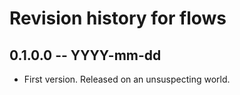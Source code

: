 # Revision history for flows

## 0.1.0.0 -- YYYY-mm-dd

* First version. Released on an unsuspecting world.
